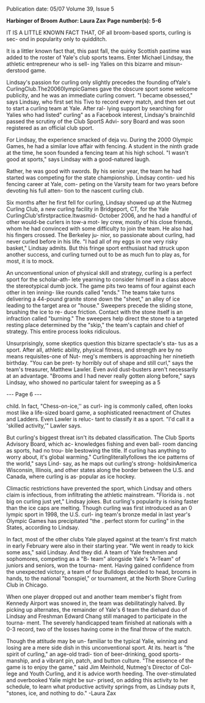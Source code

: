 Publication date: 05/07
Volume 39, Issue 5

**Harbinger of Broom**
**Author: Laura Zax**
**Page number(s): 5-6**

lT IS A LITTLE KNOWN FACT THAT, OF 
all broom-based sports, curling is sec-
ond in popularity only to quidditch. 

It is a littler known fact that, this 
past fall, the quirky Scottish pastime 
was added to the roster of Yale's club 
sports teams. Enter Michael Lindsay, 
the athletic entrepreneur who is sell-
ing Yalies on this bizarre and misun-
derstood game. 

Lindsay's passion for curling only 
slightly precedes the founding ofYale's 
CurlingClub.The20060lympicGames 
gave the obscure sport some welcome 
publicity, and he was an immediate 
curling convert. "I became obsessed," 
says Lindsay, who first set his Tivo to 
record every match, and then set out 
to start a curling team at Yale. After ral-
lying support by searching for Yalies 
who had listed" curling" as a Facebook 
interest, Lindsay's brainchild passed 
the scrutiny of the Club SportS Advi-
sory Board and was soon registered as 
an official club sport. 

For Lindsay, the experience 
smacked of deja vu. During the 2000 
Olympic Games, he had a similar 
love affair with fencing. A student in 
the ninth grade at the time, he soon 
founded a fencing team at his high 
school. "I wasn't good at sports," 
says Lindsay with a good-natured 
laugh. 

Rather, he was good with 
swords. By his senior year, the team 
he had started was competing for the 
state championship. Lindsay contin-
ued his fencing career at Yale, com-
peting on the Varsity team for two 
years before devoting his full atten-
tion to the nascent curling club. 

Six months after he first fell for 
curling, Lindsay showed up at the 
Nutmeg Curling Club, a new curling 
facility in Bridgeport, CT, for the Yale 
CurlingClub'sfirstpractice.ltwasmid-
October 2006, and he had a handful of 
other would-be curlers in tow-a mot-
ley crew, mostly of his close friends, 
whom he had convinced with some 
difficulty to join the team. He also had 
his fingers crossed. The Berkeley ju-
nior, so passionate about curling, had 
never curled before in his life. "I had 
all of my eggs in one very risky basket," 
Lindsay admits. But this fringe sport 
enthusiast had struck upon another 
success, and curling turned out to be 
as much fun to play as, for most, it is 
to mock. 

An unconventional union of 
physical skill and strategy, curling is 
a perfect sport for the scholar-ath-
lete yearning to consider himself in 
a class above the stereotypical dumb 
jock. The game pits two teams of 
four against each other in ten inning-
like rounds called "ends." The teams 
take turns delivering a 44-pound 
granite stone down the "sheet," an 
alley of ice leading to the target area 
or "house." Sweepers precede the 
sliding stone, brushing the ice to re-
duce friction. Contact with the stone 
itself is an infraction called "burning." 
The sweepers help direct the stone to 
a targeted resting place determined 
by the "skip," the team's captain and 
chief of strategy. This entire process 
looks ridiculous. 

Unsurprisingly, some skeptics 
question this bizarre spectacle's sta-
tus as a sport. After all, athletic ability, 
physical fitness, and strength are by 
no means requisites-one of Nut-
meg's members is approaching her 
ninetieth birthday. "You can be pret-
ty horribly out of shape and still curl," 
says the team's treasurer, Matthew 
Lawler. Even avid dust-busters aren't 
necessarily at an advantage. "Brooms 
and I had never really gotten along 
before," says Lindsay, who showed 
no particular talent for sweeping as a 
5 


--- Page 6 ---

child. In fact, "Chess-on-ice,'' as curl-
ing is commonly called, often looks 
most like a life-sized board game, a 
sophisticated reenactment of Chutes 
and Ladders. Even Lawler is reluc-
tant to classify it as a sport. "I'd call it 
a 'skilled activity,'" Lawler says. 

But curling's biggest threat isn't 
its debated classification. The Club 
Sports Advisory Board, which ac-
knowledges fishing and even ball-
room dancing as sports, had no trou-
ble bestowing the title. If curling has 
anything to worry about, it's global 
warming." Curlingliterallyfollows the 
ice patterns of the world," says Lind-
say, as he maps out curling's strong-
holdsinAmerica Wisconsin, Illinois, 
and other states along the border 
between the U.S. and Canada, where 
curling is as· popular as ice hockey. 

Climactic restrictions have prevented 
the sport, which Lindsay and others 
claim is infectious, from infiltrating 
the athletic mainstream. "Florida is . 
not big on curling just yet," Lindsay 
jokes. But curling's popularity is rising 
faster than the ice caps are melting. 
Though curling was first introduced as 
an 0 lympic sport in 1998, the U.S. curl-
ing team's bronze medal in last year's 
Olympic Games has precipitated "the 
. perfect storm for curling" in the States, 
according to Lindsay. 

In fact, most of the other clubs 
Yale played against at the team's first 
match in early February were also in 
their starting year. "We went in ready 
to kick some ass," said Lindsay. And 
they did. A team of Yale freshmen 
and sophomores, competing as a "B-
team" alongside Yale's "A-Team" of 
juniors and seniors, won the tourna-
ment. Having gained confidence from 
the unexpected victory, a team of four 
Bulldogs decided to head, brooms 
in hands, to the national "bonspiel," 
or tournament, at the North Shore 
Curling Club in Chicago. 

When 
one player dropped out and another 
team member's flight from Kennedy 
Airport was snowed in, the team was 
debilitatingly halved. By picking up 
alternates, the remainder of Yale's 
6 
team the diehard duo of Lindsay 
and Freshman Edward Chang still 
managed to participate in the tourna-
ment. The severely handicapped team 
finished at nationals with a 0-3 record, 
two of the losses having come in the 
final throw of the match. 

Though the attitude may be un-
familiar to the typical Yalie, winning 
and losing are a mere side dish in this 
unconventional sport. At its. heart is 
"the spirit of curling," an age-old tradi-
tion of beer-drinking, good sports-
manship, and a vibrant pin, patch, and 
button culture. "The essence of the 
game is to enjoy the game," said Jim 
Meinhold, Nutmeg's Director of Col-
lege and Youth Curling, and it is advice 
worth heeding. The over-stimulated 
and overbooked Yalie might be sur-
prised, on adding this activity to her 
schedule, to learn what productive 
activity springs from, as Lindsay puts 
it, "stones, ice, and nothing to do." 
-Laura Zax